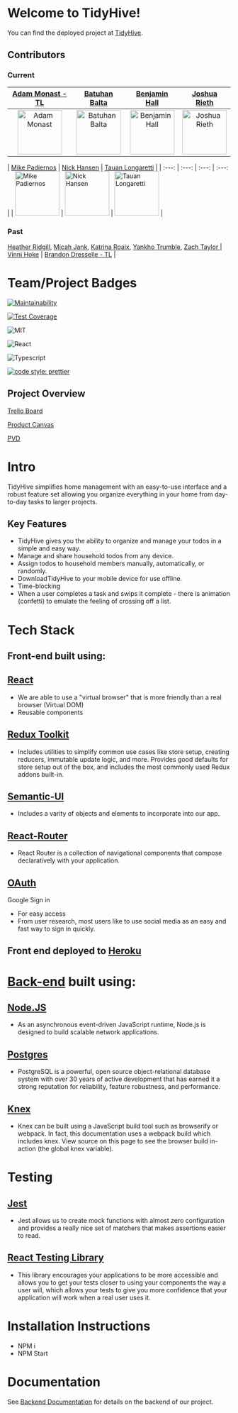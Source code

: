 # Welcome to TidyHive!

You can find the deployed project at [TidyHive](https://stage-homerun-fe.herokuapp.com/).

## Contributors

### Current

| [Adam Monast - TL](https://github.com/Adammonast) | [Batuhan Balta](https://github.com/baltabatuhan) | [Benjamin Hall](https://github.com/BenHall-7) | [Joshua Rieth](https://github.com/Bobj2018) |
| :---: | :---: | :---: | :---: |
| <img alt="Adam Monast" src="https://avatars2.githubusercontent.com/Adammonast" width=100 height=100/> | <img alt="Batuhan Balta" src="https://avatars2.githubusercontent.com/baltabatuhan" width=100 height=100/> | <img alt="Benjamin Hall" src="https://avatars2.githubusercontent.com/BenHall-7" width=100 height=100/> | <img alt="Joshua Rieth" src="https://avatars2.githubusercontent.com/Bobj2018" width=100 height=100/> |

| [Mike Padiernos](https://github.com/mikepadiernos) | [Nick Hansen](https://github.com/Hansen-Nick) | [Tauan Longaretti](https://github.com/tauanlongaretti) |
| :---: | :---: | :---: | :---: |
| <img alt="Mike Padiernos" src="https://avatars2.githubusercontent.com/mikepadiernos" width=100 height=100/> | <img alt="Nick Hansen" src="https://avatars2.githubusercontent.com/Hansen-Nick" width=100 height=100/> | <img alt="Tauan Longaretti" src="https://avatars2.githubusercontent.com/tauanlongaretti" width=100 height=100/> |

### Past

[Heather Ridgill](https://github.com/Heather-Ridgill), [Micah Jank](https://github.com/MicahJank), [Katrina Roaix](https://github.com/kroaix), [Yankho Trumble](https://github.com/Mayankho), [Zach Taylor ](https://github.com/zbtaylor) | [Vinni Hoke](https://github.com/vinnihoke) | [Brandon Dresselle - TL](https://github.com/BDesselle) |

# Team/Project Badges

[![Maintainability](https://api.codeclimate.com/v1/badges/9d4df6969072940d2a54/maintainability)](https://codeclimate.com/github/Lambda-School-Labs/homerun-fe/maintainability)

[![Test Coverage](https://api.codeclimate.com/v1/badges/9d4df6969072940d2a54/test_coverage)](https://codeclimate.com/github/Lambda-School-Labs/homerun-fe/test_coverage)

![MIT](https://img.shields.io/packagist/l/doctrine/orm.svg) 

![React](https://img.shields.io/badge/react-v16.7.0--alpha.2-blue.svg)

![Typescript](https://img.shields.io/npm/types/typescript.svg?style=flat)

[![code style: prettier](https://img.shields.io/badge/code_style-prettier-ff69b4.svg?style=flat-square)](https://github.com/prettier/prettier)


<!-- 🚫 more info on using badges [here](https://github.com/badges/shields) -->

## Project Overview

[Trello Board](https://trello.com/b/dUO3ZNeC/labspt7-homerun)

[Product Canvas](https://www.notion.so/3aace866789645e28bf7201e51caf7ab?v=6f422e13816b4053ba28a617be2fc9d7)

[PVD](https://www.notion.so/Home-Run-12ed145a14c1426492108b0558e6d64b)


# Intro

TidyHive simplifies home management with an easy-to-use interface and a robust feature set allowing you organize everything in your home from day-to-day tasks to larger projects. 


## Key Features

-    TidyHive gives you the ability to organize and manage your todos in a simple and easy way.
-    Manage and share household todos from any device.
-    Assign todos to household members manually, automatically, or randomly.
-    DownloadTidyHive to your mobile device for use offline.
-    Time-blocking
-    When a user completes a task and swips it complete - there is animation (confetti) to emulate the feeling of crossing off a list.

# Tech Stack

## Front-end built using:

## [React](https://reactjs.org/)


-    We are able to use a "virtual browser" that is more friendly than a real browser (Virtual DOM)
-    Reusable components 

## [Redux Toolkit](https://redux-toolkit.js.org/)
-    Includes utilities to simplify common use cases like store setup, creating reducers, immutable update logic, and more. Provides good defaults for store setup out of the box, and includes the most commonly used Redux addons built-in.

## [Semantic-UI](https://react.semantic-ui.com/)
-    Includes a varity of objects and elements to incorporate into our app.

## [React-Router](https://reacttraining.com/react-router/)
-    React Router is a collection of navigational components that compose declaratively with your application.


## [OAuth](https://www.okta.com/resources/whitepaper-pre-built-identity-solution/?utm_campaign=search_google_amer_multiple_ao_ciam_exact&utm_medium=cpc&utm_source=google&utm_term=oauth&utm_page={url}&gclid=CjwKCAjw7e_0BRB7EiwAlH-goM5hGQ3CoE8czHcm1fEVW-DV78Lcn-jU4aA2l-_qhJ5utpy7u6LgPhoCrJgQAvD_BwE)

Google Sign in

-    For easy access
-    From user research, most users like to use social media as an easy and fast way to sign in quickly. 


## Front end deployed to [Heroku](www.heroku.com)

# [Back-end](https://github.com/Lambda-School-Labs/homerun-be) built using:

## [Node.JS](https://nodejs.org/en/)

-    As an asynchronous event-driven JavaScript runtime, Node.js is designed to build scalable network applications.

## [Postgres](https://www.postgresql.org/)

-    PostgreSQL is a powerful, open source object-relational database system with over 30 years of active development that has earned it a strong reputation for reliability, feature robustness, and performance.

## [Knex](https://www.npmjs.com/package/knex)
-    Knex can be built using a JavaScript build tool such as browserify or webpack. In fact, this documentation uses a webpack build which includes knex. View source on this page to see the browser build in-action (the global knex variable).
<!-- 
<!-- PRIVATE -->
<!-- #  Environment Variables 

<!-- In order for the app to function correctly, the user must set up their own environment variables. There should be a .env file containing the following:

    *  BASE_URL=http://localhost:3000 
    *  FE_URL=http://localhost:3001
    *  OAUTH_URL=localhost:3000
    *  OAUTH_PROTOCOL=http
    *  DEV_LOCAL=postgresql://postgres:Test1234@localhost/postgres
    *  SG_USER=apikey
    *  SG_PASS=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
    *  ALGO=aes-256-cbc
    *  CRYPTO_KEY=True nobility is being superior to your former self.
    *  SESSION_KEY=this is a session key
    *  G_CLIENT_ID=1050964061778-o501f0usfcgqtapvsmhvs89eebtndv9m.apps.googleusercontent.com
    *  G_CLIENT_SECRET=G1tKjOJDY5srwnyMPf8bJbvk
    *  F_CLIENT_ID=200338417844322
    *  F_CLIENT_SECRET=7a99ae1f44e01f370261b55b9e37d45f --> 
<!-- 
#  Content Licenses


| Image Filename | Source / Creator | License                                                                      |
| -------------- | ---------------- | ---------------------------------------------------------------------------- |
|   |  |  |
| rings.svg      | Sam Herbert      | [MIT](https://github.com/SamHerbert/SVG-Loaders)                             | -->

# Testing

## [Jest](https://jestjs.io/docs/en/tutorial-react)
-    Jest allows us to create mock functions with almost zero configuration and provides a really nice set of matchers that makes assertions easier to read.

## [React Testing Library](https://testing-library.com/docs/react-testing-library/intro)
-    This library encourages your applications to be more accessible and allows you to get your tests closer to using your components the way a user will, which allows your tests to give you more confidence that your application will work when a real user uses it.

# Installation Instructions

- NPM i
- NPM Start


# Documentation

See [Backend Documentation](https://github.com/Lambda-School-Labs/homerun-be/blob/master/README.md) for details on the backend of our project.


<!-- # Contributing

When contributing to this repository, please first discuss the change you wish to make via issue, email, or any other method with the owners of this repository before making a change.

Please note we have a [code of conduct](./CODE_OF_CONDUCT.md). Please follow it in all your interactions with the project.

## Issue/Bug Request
   
 **If you are having an issue with the existing project code, please submit a bug report under the following guidelines:**
 - Check first to see if your issue has already been reported.
 - Check to see if the issue has recently been fixed by attempting to reproduce the issue using the latest master branch in the repository.
 - Create a live example of the problem.
 - Submit a detailed bug report including your environment & browser, steps to reproduce the issue, actual and expected outcomes,  where you believe the issue is originating from, and any potential solutions you have considered.

### Feature Requests

We would love to hear from you about new features which would improve this app and further the aims of our project. Please provide as much detail and information as possible to show us why you think your new feature should be implemented.

### Pull Requests

If you have developed a patch, bug fix, or new feature that would improve this app, please submit a pull request. It is best to communicate your ideas with the developers first before investing a great deal of time into a pull request to ensure that it will mesh smoothly with the project.

Remember that this project is licensed under the MIT license, and by submitting a pull request, you agree that your work will be, too.

#### Pull Request Guidelines

- Ensure any install or build dependencies are removed before the end of the layer when doing a build.
- Update the README.md with details of changes to the interface, including new plist variables, exposed ports, useful file locations and container parameters.
- Ensure that your code conforms to our existing code conventions and test coverage.
- Include the relevant issue number, if applicable.
- You may merge the Pull Request in once you have the sign-off of two other developers, or if you do not have permission to do that, you may request the second reviewer to merge it for you.

### Attribution

These contribution guidelines have been adapted from [this good-Contributing.md-template](https://gist.github.com/PurpleBooth/b24679402957c63ec426). -->

